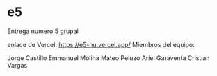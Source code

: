 # e5
Entrega numero 5 grupal 

enlace de Vercel:
https://e5-nu.vercel.app/
Miembros del equipo:

Jorge Castillo
Emmanuel Molina
Mateo Peluzo
Ariel Garaventa
Cristian Vargas
